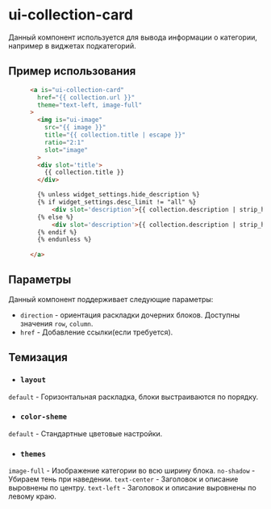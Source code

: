 # ui-collection-card
Данный компонент используется для вывода информации о категории, например в виджетах подкатегорий.

## Пример использования


````html
      <a is="ui-collection-card"
        href="{{ collection.url }}"
        theme="text-left, image-full"
      >
        <img is="ui-image"
          src="{{ image }}"
          title="{{ collection.title | escape }}"
          ratio="2:1"
          slot="image"
        >
        <div slot='title'>
          {{ collection.title }}
        </div>

        {% unless widget_settings.hide_description %}
        {% if widget_settings.desc_limit != "all" %}
            <div slot='description'>{{ collection.description | strip_html | truncatewords: widget_settings.desc_limit }}</div>
        {% else %}
            <div slot='description'>{{ collection.description | strip_html }}</div>
        {% endif %}
        {% endunless %}
        
      </a>
````

## Параметры

Данный компонент поддерживает следующие параметры:

* `direction` - ориентация раскладки дочерних блоков. Доступны значения `row`, `column`.
* `href` - Добавление ссылки(если требуется).

## Темизация

* ### `layout`
`default` - Горизонтальная раскладка, блоки выстраиваются по порядку.

* ### `color-sheme`
`default` - Стандартные цветовые настройки.

* ### `themes`
`image-full` - Изображение категории во всю ширину блока.
`no-shadow` - Убираем тень при наведении.
`text-center` - Заголовок и описание выровнены по центру.
`text-left` - Заголовок и описание выровнены по левому краю.
